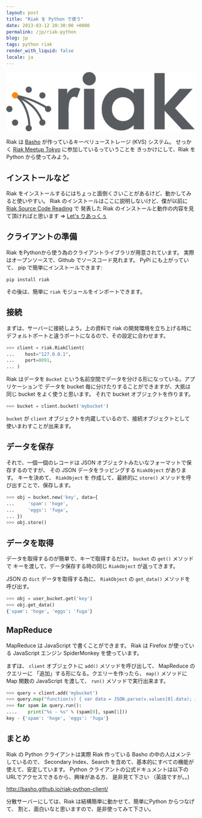 ```yaml
---
layout: post
title: "Riak を Python で使う"
date: 2013-03-12 20:30:00 +0000
permalink: /jp/riak-python
blog: jp
tags: python riak
render_with_liquid: false
locale: ja
---
```


![image](/assets/images/699/riak_big.png)

Riak は [Basho](http://basho.com/) が作っているキーべリューストレージ (KVS) システム。 せっかく
[Riak Meetup Tokyo](http://connpass.com/event/1823/) に参加しているっていうことを
きっかけにして、Riak を Python から使ってみよう。

## インストールなど

Riak をインストールするにはちょっと面倒くさいことがあるけど、動かしてみると使いやすい。 Riak
のインストールはここに説明しないけど、僕が以前に [Riak
Source Code Reading](http://connpass.com/series/218/) で 発表した Riak
のインストールと動作の内容を見て頂ければと思います =\> [Let's
りあっくぅ](https://docs.google.com/presentation/d/1TEUie_V7kr6Z7reeNNnQTUQUWcWzFfHXFZxtgofEx5Q/edit?usp=sharing)

## クライアントの準備

Riak をPythonから使う為のクライアントライブラリが用意されています。 実際はオープンソースで、Github でソースコード見れます。
PyPi にも上がっていて、 pip で簡単にインストールできます:

```shell
pip install riak
```

その後は、簡単に `riak` モジュールをインポートできます。

## 接続

まずは、サーバーに接続しよう。上の資料で riak の開発環境を立ち上げる時に デフォルトポートと違うポートになるので、その設定に合わせます。

```python
>>> client = riak.RiakClient(
...    host="127.0.0.1",
...    port=8091,
... )
```

Riak はデータを `Bucket` という名前空間でデータを分ける形になっている。アプリケーションで データを bucket
毎に分けたりすることができますが、大抵は同じ bucket をよく使うと思います。 それで bucket
オブジェクトを作ります。

```python
>>> bucket = client.bucket('mybucket')
```

`bucket` が `client` オブジェクトを内蔵しているので、接続オブジェクトとして 使いまわすことが出来ます。

## データを保存

それで、一個一個のレコードは JSON オブジェクトみたいなフォーマットで保存するのですが、 その JSON データをラッピングする
`RiakObject` があります。 キーを決めて、 `RiakObject` を 作成して、最終的に `store()`
メソッドを呼び出すことで、保存します。

```python
>>> obj = bucket.new('key', data={
...     'spam': 'hoge',
...     'eggs': 'fuga',
... })
>>> obj.store()
```

## データを取得

データを取得するのが簡単で、キーで取得するだけ。 `bucket` の `get()` メソッドで キーを渡して、データ保存する時の同じ
`RiakObject` が返ってきます。

JSON の `dict` データを取得する為に、 `RiakObject` の `get_data()` メソッドを 呼び出す。

```python
>>> obj = user_bucket.get('key')
>>> obj.get_data()
{'spam': 'hoge', 'eggs': 'fuga'}
```

## MapReduce

MapReduce は JavaScript で書くことができます。 Riak は Firefox が使っている JavaScript エンジン
SpiderMonkey を使っています。

まずは、 `client` オブジェクトに `add()` メソッドを呼び出して、 MapReduce のクエリーに
「追加」する形になる。クエリーを作ったら、 `map()` メソッドに Map 関数の
JavaScript を渡して、 `run()` メソッドで実行出来ます。

```python
>>> query = client.add('mybucket')
>>> query.map("function(v) { var data = JSON.parse(v.values[0].data); if(data.spam) { return [[v.key, data]]; } return []; }")
>>> for spam in query.run():
....    print("%s - %s" % (spam[0], spam[1]))
key - {'spam': 'hoge', 'eggs': 'fuga'}
```

## まとめ

Riak の Python クライアントは実際 Riak 作っている Basho の中の人はメンテしているので、 Secondary
Index、Search を含めて、基本的にすべての機能が使えて、安定しています。 Python
クライアントの公式ドキュメントは以下のURLでアクセスできるから、興味がある方、
是非見て下さい （英語ですが。。)

<http://basho.github.io/riak-python-client/>

分散サーバーにしては、Riak は結構簡単に動かせて、簡単にPython からつなげて、 割と、面白いなと思いますので、是非使ってみて下さい。
